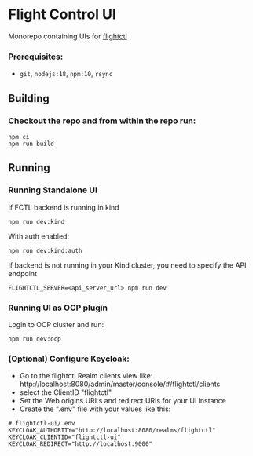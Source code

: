 # Flight Control UI

Monorepo containing UIs for [flightctl](https://github.com/flightctl/flightctl)

### Prerequisites:
* `git`, `nodejs:18`, `npm:10`, `rsync`

## Building

### Checkout the repo and from within the repo run:

```
npm ci
npm run build
```

## Running

### Running Standalone UI

If FCTL backend is running in kind

```
npm run dev:kind
```

With auth enabled:

```
npm run dev:kind:auth
```


If backend is not running in your Kind cluster, you need to specify the API endpoint

```
FLIGHTCTL_SERVER=<api_server_url> npm run dev
```

### Running UI as OCP plugin

Login to OCP cluster and run:

```
npm run dev:ocp 
```

### (Optional) Configure Keycloak:
- Go to the flightctl Realm clients view like: http://localhost:8080/admin/master/console/#/flightctl/clients
- select the ClientID "flightctl"
- Set the Web origins URLs and redirect URIs for your UI instance
- Create the ".env" file with your values like this:
```
# flightctl-ui/.env
KEYCLOAK_AUTHORITY="http://localhost:8080/realms/flightctl"
KEYCLOAK_CLIENTID="flightctl-ui"
KEYCLOAK_REDIRECT="http://localhost:9000"
```